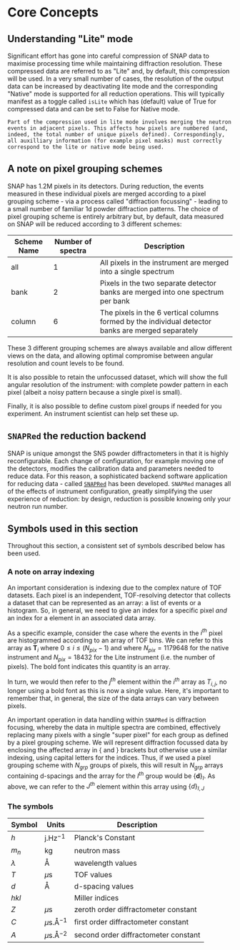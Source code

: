 # Core Concepts

## Understanding "Lite" mode

Significant effort has gone into careful compression of SNAP data to maximise processing time while maintaining diffraction resolution. These compressed data are referred to as "Lite" and, by default, this compression will be used. In a very small number of cases, the resolution of the output data can be increased by deactivating lite mode and the corresponding "Native" mode is supported for all reduction operations. This will typically manifest as a toggle called `isLite` which has (default) value of True for compressed data and can be set to False for Native mode.

```{note}
Part of the compression used in lite mode involves merging the neutron events in adjacent pixels. This affects how pixels are numbered (and, indeed, the total number of unique pixels defined). Correspondingly, all auxilliary information (for example pixel masks) must correctly correspond to the lite or native mode being used.
```

## A note on pixel grouping schemes

SNAP has 1.2M pixels in its detectors. During reduction, the events measured in these individual pixels are merged according to a pixel grouping scheme - via a process called "diffraction focussing" - leading to a small number of familiar 1d powder diffraction patterns. The choice of pixel grouping scheme is entirely arbitrary but, by default, data measured on SNAP will be reduced according to 3 different schemes: 

|Scheme Name | Number of spectra | Description |
|------------| ----------------- | ----------- |
| all        | 1 | All pixels in the instrument are merged into a single spectrum |
| bank       | 2 | Pixels in the two separate detector banks are merged into one spectrum per bank |
| column     | 6 | The pixels in the 6 vertical columns formed by the individual detector banks are merged separately |

These 3 different grouping schemes are always available and allow different views on the data, and allowing optimal compromise between angular resolution and count levels to be found. 

It is also possible to retain the unfocussed dataset, which will show the full angular resolution of the instrument: with complete powder pattern in each pixel (albeit a noisy pattern because a single pixel is small).

Finally, it is also possible to define custom pixel groups if needed for you experiment. An instrument scientist can help set these up.

## `SNAPRed` the reduction backend 

SNAP is unique amongst the SNS powder diffractometers in that it is highly reconfigurable. Each change of configuration, for example moving one of the detectors, modifies the calibration data and parameters needed to reduce data. For this reason, a sophisticated backend software application for reducing data - called [`SNAPRed`](https://github.com/neutrons/SNAPRed) has been developed. `SNAPRed` manages all of the effects of instrument configuration, greatly simplifying the user experience of reduction: by design, reduction is possible knowing only your neutron run number. 

## Symbols used in this section

Throughout this section, a consistent set of symbols described below has been used. 

### A note on array indexing

An important consideration is indexing due to the complex nature of TOF datasets. Each pixel is an independent, TOF-resolving detector that collects a dataset that can be represented as an array: a list of events or a histogram. So, in general, we need to give an index for a specific pixel _and_ an index for a element in an associated data array.

As a specific example, consider the case where the events in the $i^{th}$ pixel are histogrammed according to an array of TOF bins. We can refer to this array as $\mathbf{T}_i$ where $0\leq i \leq (N_{pix}-1)$ and where $N_{pix}=1179648$ for the native instrument and $N_{pix}=18432$ for the Lite instrument (i.e. the number of pixels). The bold font indicates this quantity is an array.

In turn, we would then refer to the $j^{th}$ element within the $i^{th}$ array as $T_{i,j}$, no longer using a bold font as this is now a single value. Here, it's important to remember that, in general, the size of the data arrays can vary between pixels.    

An important operation in data handling within `SNAPRed` is diffraction focusing, whereby the data in multiple spectra are combined, effectively replacing many pixels with a single "super pixel" for each group as defined by a pixel grouping scheme. We will represent diffraction focussed data by enclosing the affected array in $\{$ and $\}$ brackets but otherwise use a similar indexing, using capital letters for the indices. Thus, if we used a pixel grouping scheme with $N_{grp}$ groups of pixels, this will result in $N_{grp}$ arrays containing d-spacings and the array for the $I^{th}$ group would be $\{\mathbf{d}\}_I$. As above, we can refer to the $J^{th}$ element within this array using $\{d\}_{I,J}$

### The symbols

| Symbol       | Units         | Description |
|-------       |-------        |-------------|
|$h$ | j.Hz$^{-1}$ | Planck's Constant |
| $m_n$ | kg | neutron mass |
|$\lambda$  | Å | wavelength values|
|$T$  | $\mu$s        | TOF values|
|$d$  | Å        | d-spacing values|
|$hkl$| | Miller indices|
|$Z$  | $\mu$s          | zeroth order diffractometer constant |
|$C$  | $\mu$s.Å$^{-1}$          | first order diffractometer constant |
|$A$  | $\mu$s.Å$^{-2}$          | second order diffractometer constant |  
